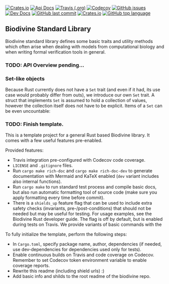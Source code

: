 [![Crates.io](https://img.shields.io/crates/v/biodivine-lib-std?style=flat-square)](https://crates.io/crates/biodivine-lib-std)
[![Api Docs](https://img.shields.io/badge/docs-api-yellowgreen?style=flat-square)](https://docs.rs/biodivine-lib-std/<version>/)
[![Travis (.org)](https://img.shields.io/travis/sybila/biodivine-lib-std?style=flat-square)](https://travis-ci.org/sybila/biodivine-lib-std)
[![Codecov](https://img.shields.io/codecov/c/github/sybila/biodivine-lib-std?style=flat-square)](https://codecov.io/gh/sybila/biodivine-lib-std)
[![GitHub issues](https://img.shields.io/github/issues/sybila/biodivine-lib-std?style=flat-square)](https://github.com/sybila/biodivine-lib-std/issues)
[![Dev Docs](https://img.shields.io/badge/docs-dev-orange?style=flat-square)](https://biodivine.fi.muni.cz/docs/biodivine-lib-std/v<version>/)
[![GitHub last commit](https://img.shields.io/github/last-commit/sybila/biodivine-lib-std?style=flat-square)](https://github.com/sybila/biodivine-lib-std/commits/master)
[![Crates.io](https://img.shields.io/crates/l/biodivine-lib-std?style=flat-square)](https://github.com/sybila/biodivine-lib-std/blob/master/LICENSE)
[![GitHub top language](https://img.shields.io/github/languages/top/sybila/biodivine-lib-std?style=flat-square)](https://github.com/sybila/biodivine-lib-std)

## Biodivine Standard Library

Biodivine standard library defines some basic traits and utility methods which often arise when dealing with models
from computational biology and when writing formal verification tools in general.

### TODO: API Overview pending...

### Set-like objects

Because Rust currently does not have a `Set` trait (and even if it had, its use case would probably differ from outs),
we introduce our own `Set` trait. A struct that implements `Set` is assumed to hold a collection of values, however
the collection itself does not have to be explicit. Items of a `Set` can be even uncountable:

### TODO: Finish template. 

This is a template project for a general Rust based Biodivine library. It comes with a few useful features pre-enabled. 

Provided features:
 - Travis integration pre-configured with Codecov code coverage.
 - `LICENSE` and `.gitignore` files.
 - Run `cargo make rich-doc` and `cargo make rich-doc-dev` to generate documentation with Mermaid and KaTeX enabled (`dev` variant includes also internal functions).
 - Run `cargo make` to run standard test process and compile basic docs, but also run automatic formatting tool of source code (make sure you apply formatting every time before commit).
 - There is a `shields_up` feature flag that can be used to include extra safety checks (invariants, pre-/post-conditions) that should not be needed but may be useful for testing. For usage examples, see the Biodivine Rust developer guide. The flag is off by default, but is enabled during tests on Travis. We provide variants of basic commands with the 
 
To fully initialize the template, perform the following steps:

 - In `Cargo.toml`, specify package name, author, dependencies (if needed, use dev-dependencies for dependencies used only for tests).
 - Enable continuous builds on Travis and code coverage on Codecov. Remember to set Codecov token environment variable to enable coverage reports.
 - Rewrite this readme (including shield urls) :) 
 - Add basic info and shilds to the root readme of the biodivine repo.